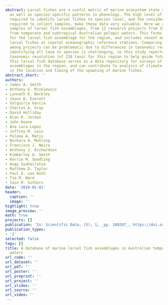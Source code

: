 ```yaml
---
abstract: Larval fishes are a useful metric of marine ecosystem state and change,
  as well as species-specific patterns in phenology. The high level of taxonomic expertise
  required to identify larval fishes to species level, and the considerable effort
  required to collect samples, make these data very valuable. Here we collate 3178
  samples of larval fish assemblages, from 12 research projects from 1983-present,
  from temperate and subtropical Australian pelagic waters. This forms a benchmark
  for the larval fish assemblage for the region, and includes recent monitoring of
  larval fishes at coastal oceanographic reference stations. Comparing larval fishes
  among projects can be problematic due to differences in taxonomic resolution, and
  identifying all taxa to species is challenging, so this study reports a standard
  taxonomic resolution (of 218 taxa) for this region to help guide future research.
  This larval fish database serves as a data repository for surveys of larval fish
  assemblages in the region, and can contribute to analysis of climate-driven changes
  in the location and timing of the spawning of marine fishes.
abstract_short: ''
authors:
- James A. Smith
- Anthony G. Miskiewicz
- Lynnath E. Beckley
- Jason D. Everett
- Valquiria Garcia
- Charles A. Gray
- David Holliday
- Alan R. Jordan
- John Keane
- Ana Lara-Lopez
- Jeffrey M. Leis
- Paloma A. Matis
- Barbara A. Muhling
- Francisco J. Neira
- Anthony J. Richardson
- Kimberley A. Smith
- Kerrie M. Swadling
- Augy Syahailatua
- Matthew D. Taylor
- Paul D. van Ruth
- Tim M. Ward
- Iain M. Suthers
date: '2018-01-01'
header:
  caption: ''
  image: ''
highlight: true
image_preview: ''
math: true
projects: []
publication: 'In: Scientific Data, (5), 1, _pp. 180207_, https://doi.org/10.1038/sdata.2018.207'
publication_types:
- '2'
selected: false
tags: []
title: A database of marine larval fish assemblages in Australian temperate and subtropical
  waters
url_code: ''
url_dataset: ''
url_pdf: ''
url_poster: ''
url_preprint: ''
url_project: ''
url_slides: ''
url_source: ''
url_video: ''
---
```


